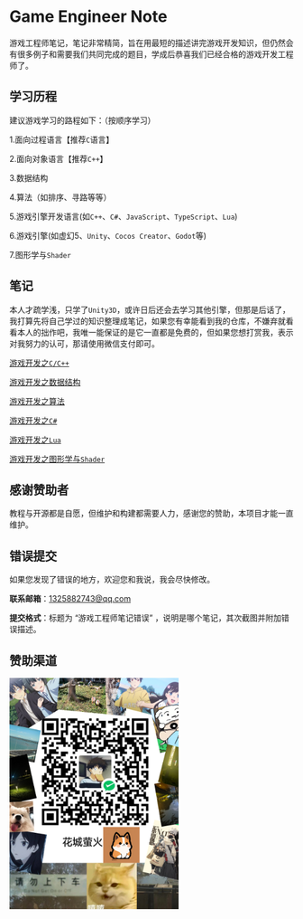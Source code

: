 # Game Engineer Note
游戏工程师笔记，笔记非常精简，旨在用最短的描述讲完游戏开发知识，但仍然会有很多例子和需要我们共同完成的题目，学成后恭喜我们已经合格的游戏开发工程师了。



## 学习历程

建议游戏学习的路程如下：（按顺序学习）

1.面向过程语言【推荐`C`语言】

2.面向对象语言【推荐`C++`】

3.数据结构

4.算法（如排序、寻路等等）

5.游戏引擎开发语言(如`C++`、`C#`、`JavaScript`、`TypeScript`、`Lua`)

6.游戏引擎(如虚幻5、`Unity`、`Cocos Creator`、`Godot`等)

7.图形学与`Shader`



## 笔记

本人才疏学浅，只学了`Unity3D`，或许日后还会去学习其他引擎，但那是后话了，我打算先将自己学过的知识整理成笔记，如果您有幸能看到我的仓库，不嫌弃就看看本人的拙作吧，我唯一能保证的是它一直都是免费的，但如果您想打赏我，表示对我努力的认可，那请使用微信支付即可。

[游戏开发之`C/C++`](./Note/C&C++.md)

[游戏开发之数据结构](./Note/数据结构.md)

[游戏开发之算法](./Note/算法.md)

[游戏开发之`C#`](./Note/C#.md)

[游戏开发之`Lua`](./Note/Lua.md)

[游戏开发之图形学与`Shader`](./Note/图形学与Shader.md)



## 感谢赞助者

教程与开源都是自愿，但维护和构建都需要人力，感谢您的赞助，本项目才能一直维护。



## 错误提交

如果您发现了错误的地方，欢迎您和我说，我会尽快修改。

**联系邮箱**：1325882743@qq.com

**提交格式**：标题为 “游戏工程师笔记错误” ，说明是哪个笔记，其次截图并附加错误描述。

## 赞助渠道

<img src="image/.README_image/fukuanma.png" width="300">



